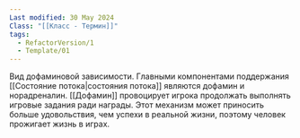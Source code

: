 ```yaml
---
Last modified: 30 May 2024
Class: "[[Класс - Термин]]"
tags:
  - RefactorVersion/1
  - Template/01
---
```

Вид дофаминовой зависимости.
Главными компонентами поддержания [[Состояние потока|состояния потока]] являются дофамин и норадреналин.
[[Дофамин]] провоцирует игрока продолжать выполнять игровые задания ради награды. 
Этот механизм может приносить больше удовольствия, чем успехи в реальной жизни, поэтому человек прожигает жизнь в играх.